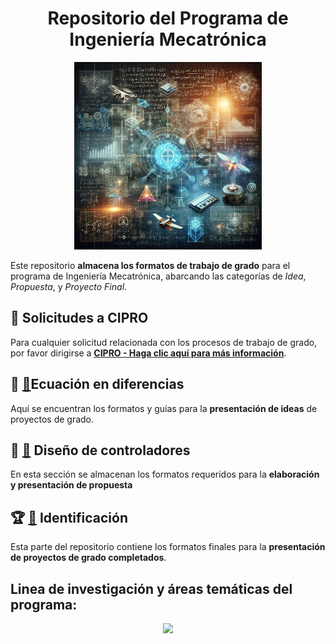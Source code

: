 
<h1 align="center">Repositorio del Programa de Ingeniería Mecatrónica</h1>

<p align="center">
<img src="./Logos/Control.webp" height="300">
</p>


Este repositorio **almacena los formatos de trabajo de grado** para el programa de Ingeniería Mecatrónica, abarcando las categorías de *Idea*, *Propuesta*, y *Proyecto Final*.

## 📢 Solicitudes a CIPRO

Para cualquier solicitud relacionada con los procesos de trabajo de grado, por favor dirigirse a <a href="https://forms.gle/gT6W2tXAkv47Y1SP6" target="_blank">**CIPRO - Haga clic aquí para más información**</a>.


## 📝 [📂](./EcuacionesDiferencias/)Ecuación en diferencias

Aquí se encuentran los formatos y guías para la **presentación de ideas** de proyectos de grado.

## 📄 [📂](./Diseño%20de%20controladores/) Diseño de controladores

En esta sección se almacenan los formatos requeridos para la **elaboración y presentación de propuesta**



## 🏆 [📂](./MatlabFilesIdentification/) Identificación

Esta parte del repositorio contiene los formatos finales para la **presentación de proyectos de grado completados**.
## Linea de investigación y áreas temáticas del programa: 
<p align="center">
<img src="./Logos/Linea.png" height="300">
</p>



